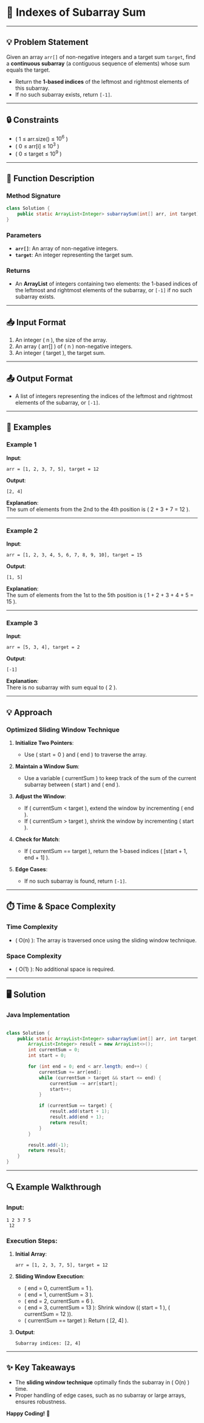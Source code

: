 # 🌟 Indexes of Subarray Sum

---

## 💡 Problem Statement

Given an array `arr[]` of non-negative integers and a target sum `target`, find a **continuous subarray** (a contiguous sequence of elements) whose sum equals the target.

- Return the **1-based indices** of the leftmost and rightmost elements of this subarray.
- If no such subarray exists, return `[-1]`.

---

## 🔒 Constraints

- \( 1 $\leq$ $\text{arr.size()}$ $\leq$ $10^6$ \)
- \( 0 $\leq$ $\text{arr[i]}$ $\leq$ $10^3$ \)
- \( 0 $\leq$ $\text{target}$ $\leq$ $10^9$ \)

---

## 📝 Function Description

### Method Signature

```java
class Solution {
    public static ArrayList<Integer> subarraySum(int[] arr, int target);
}
```

### Parameters

- **`arr[]`**: An array of non-negative integers.
- **`target`**: An integer representing the target sum.

### Returns

- An **ArrayList** of integers containing two elements: the 1-based indices of the leftmost and rightmost elements of the subarray, or `[-1]` if no such subarray exists.

---

## 📥 Input Format

1. An integer \( n \), the size of the array.
2. An array \( arr[] \) of \( n \) non-negative integers.
3. An integer \( target \), the target sum.

---

## 📤 Output Format

- A list of integers representing the indices of the leftmost and rightmost elements of the subarray, or `[-1]`.

---

## 🎯 Examples

### Example 1

**Input**:

```plaintext
arr = [1, 2, 3, 7, 5], target = 12
```

**Output**:

```plaintext
[2, 4]
```

**Explanation**:  
The sum of elements from the 2nd to the 4th position is \( 2 + 3 + 7 = 12 \).

---

### Example 2

**Input**:

```plaintext
arr = [1, 2, 3, 4, 5, 6, 7, 8, 9, 10], target = 15
```

**Output**:

```plaintext
[1, 5]
```

**Explanation**:  
The sum of elements from the 1st to the 5th position is \( 1 + 2 + 3 + 4 + 5 = 15 \).

---

### Example 3

**Input**:

```plaintext
arr = [5, 3, 4], target = 2
```

**Output**:

```plaintext
[-1]
```

**Explanation**:  
There is no subarray with sum equal to \( 2 \).

---

## 💡 Approach

### Optimized Sliding Window Technique

1. **Initialize Two Pointers**:

   - Use \( $\text{start} = 0$ \) and \( $\text{end}$ \) to traverse the array.

2. **Maintain a Window Sum**:

   - Use a variable \( $\text{currentSum}$ \) to keep track of the sum of the current subarray between \( $\text{start}$ \) and \( $\text{end}$ \).

3. **Adjust the Window**:

   - If \( $\text{currentSum}$ < $\text{target}$ \), extend the window by incrementing \( $\text{end}$ \).
   - If \( $\text{currentSum}$ > $\text{target}$ \), shrink the window by incrementing \( $\text{start}$ \).

4. **Check for Match**:

   - If \( $\text{currentSum}$ == $\text{target}$ \), return the 1-based indices \( $[\text{start}$ + 1, $\text{end}$ + 1] \).

5. **Edge Cases**:
   - If no such subarray is found, return `[-1]`.

---

## ⏱️ Time & Space Complexity

### Time Complexity

- \( O(n) \): The array is traversed once using the sliding window technique.

### Space Complexity

- \( O(1) \): No additional space is required.

---

## 🖥️ Solution

### Java Implementation

```java

class Solution {
    public static ArrayList<Integer> subarraySum(int[] arr, int target) {
        ArrayList<Integer> result = new ArrayList<>();
        int currentSum = 0;
        int start = 0;

        for (int end = 0; end < arr.length; end++) {
            currentSum += arr[end];
            while (currentSum > target && start <= end) {
                currentSum -= arr[start];
                start++;
            }

            if (currentSum == target) {
                result.add(start + 1);
                result.add(end + 1);
                return result;
            }
        }

        result.add(-1);
        return result;
    }
}
```

---

## 🔍 Example Walkthrough

### Input:

```plaintext
1 2 3 7 5
 12
```

### Execution Steps:

1. **Initial Array**:

   ```plaintext
   arr = [1, 2, 3, 7, 5], target = 12
   ```

2. **Sliding Window Execution**:

   - \( $\text{end}$ = 0, $\text{currentSum}$ = 1 \).
   - \( $\text{end}$ = 1, $\text{currentSum}$ = 3 \).
   - \( $\text{end}$ = 2, $\text{currentSum}$ = 6 \).
   - \( $\text{end}$ = 3, $\text{currentSum}$ = 13 \): Shrink window (\( $\text{start}$ = 1 \), \( $\text{currentSum}$ = 12 \)).
   - \( $\text{currentSum}$ == $\text{target}$ \): Return \( [2, 4] \).

3. **Output**:
   ```plaintext
   Subarray indices: [2, 4]
   ```

---

## ✨ Key Takeaways

- The **sliding window technique** optimally finds the subarray in \( O(n) \) time.
- Proper handling of edge cases, such as no subarray or large arrays, ensures robustness.

**Happy Coding!** 🚀
